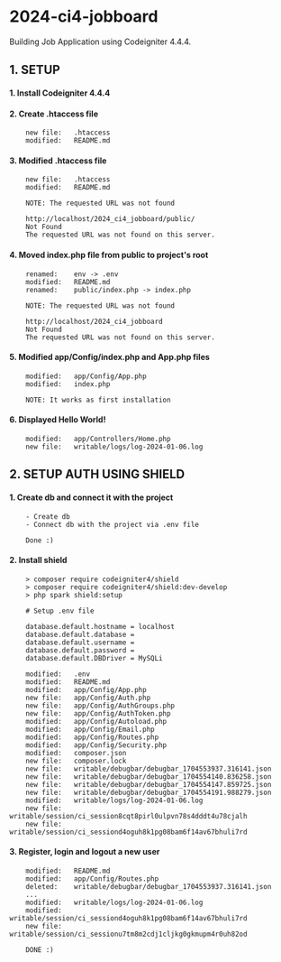 # 2024-ci4-jobboard
Building Job Application using Codeigniter 4.4.4.


## 1. SETUP

#### 1. Install Codeigniter 4.4.4

#### 2. Create .htaccess file

        new file:   .htaccess
        modified:   README.md

#### 3. Modified .htaccess file

        new file:   .htaccess
        modified:   README.md

        NOTE: The requested URL was not found

        http://localhost/2024_ci4_jobboard/public/
        Not Found
        The requested URL was not found on this server.

#### 4. Moved index.php file from public to project's root

        renamed:    env -> .env
        modified:   README.md
        renamed:    public/index.php -> index.php

        NOTE: The requested URL was not found

        http://localhost/2024_ci4_jobboard
        Not Found
        The requested URL was not found on this server.

#### 5. Modified app/Config/index.php and App.php files

        modified:   app/Config/App.php
        modified:   index.php

        NOTE: It works as first installation

#### 6. Displayed Hello World!

        modified:   app/Controllers/Home.php
        new file:   writable/logs/log-2024-01-06.log


## 2. SETUP AUTH USING SHIELD

#### 1. Create db and connect it with the project

        - Create db
        - Connect db with the project via .env file

        Done :)

#### 2. Install shield

        > composer require codeigniter4/shield
        > composer require codeigniter4/shield:dev-develop
        > php spark shield:setup

        # Setup .env file

		database.default.hostname = localhost
		database.default.database = 
		database.default.username = 
		database.default.password = 
		database.default.DBDriver = MySQLi

        modified:   .env
        modified:   README.md
        modified:   app/Config/App.php
        new file:   app/Config/Auth.php
        new file:   app/Config/AuthGroups.php
        new file:   app/Config/AuthToken.php
        modified:   app/Config/Autoload.php
        modified:   app/Config/Email.php
        modified:   app/Config/Routes.php
        modified:   app/Config/Security.php
        modified:   composer.json
        new file:   composer.lock
        new file:   writable/debugbar/debugbar_1704553937.316141.json
        new file:   writable/debugbar/debugbar_1704554140.836258.json
        new file:   writable/debugbar/debugbar_1704554147.859725.json
        new file:   writable/debugbar/debugbar_1704554191.988279.json
        modified:   writable/logs/log-2024-01-06.log
        new file:   writable/session/ci_session8cqt8pirl0ulpvn78s4dddt4u78cjalh
        new file:   writable/session/ci_sessiond4oguh8k1pg08bam6f14av67bhuli7rd

#### 3. Register, login and logout a new user

        modified:   README.md
        modified:   app/Config/Routes.php
        deleted:    writable/debugbar/debugbar_1704553937.316141.json
        ...
        modified:   writable/logs/log-2024-01-06.log
        modified:   writable/session/ci_sessiond4oguh8k1pg08bam6f14av67bhuli7rd
        new file:   writable/session/ci_sessionu7tm8m2cdj1cljkg0gkmupm4r0uh82od

        DONE :)